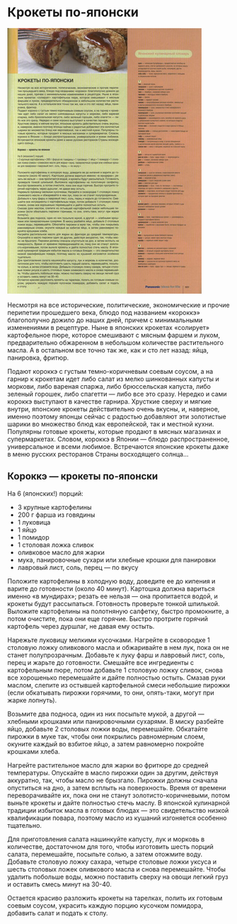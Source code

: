 # Крокеты по-японски

![](/assets/55.jpg)

Несмотря на все исторические, политические, экономические и прочие перипетии прошедшего века, блюдо под названием «короккэ» благополучно дожило до наших дней, причем с минимальными изменениями в рецептуре. Ныне в японских крокетах «солирует» картофельное пюре, которое смешивают с мясным фаршем и луком, предварительно обжаренном в небольшом количестве растительного масла. А в остальном все точно так же, как и сто лет назад: яйца, панировка, фритюр.

Подают короккэ с густым темно-коричневым соевым соусом, а на гарнир к крокетам идет либо салат из мелко шинкованных капусты и моркови, либо вареная спаржа, либо брюссельская капуста, либо зеленый горошек, либо спагетти — либо все это сразу. Нередко и сами короккэ выступают в качестве гарнира. Хрусткие сверху и мягкие внутри, японские крокеты действительно очень вкусны, и, наверное, именно поэтому японцы сейчас с радостью добавляют эти золотистые шарики во множество блюд как европейской, так и местной кухни. Популярны готовые крокеты, которые продают в мясных магазинах и супермаркетах. Словом, короккэ в Японии — блюдо распространенное, универсальное и всеми любимое. Встречаются японские крокеты даже в меню русских ресторанов Страны восходящего солнца...

## Короккэ — крокеты по-японски

На 6 \(японских!\) порций:

* 3 крупные картофелины 
* 200 г фарша из говядины 
* 1 луковица 
* 1 яйцо 
* 1 помидор 
* 1 столовая ложка сливок 
* оливковое масло для жарки 
* мука, панировочные сухари или хлебные крошки для панировки 
* лавровый лист, соль, перец — по вкусу

Положите картофелины в холодную воду, доведите ее до кипения и варите до готовности \(около 40 минут\). Картошка должна вариться именно «в мундирах»; резать ее нельзя — она пропитается водой, и крокеты будут рассыпаться. Готовность проверьте тонкой шпилькой. Выложите картофелины на полотняную салфетку, быстро промокните, а потом очистите, пока они еще горячие. Быстро протрите горячий картофель через дуршлаг, не давая ему остыть.

Нарежьте луковицу мелкими кусочками. Нагрейте в сковородке 1 столовую ложку оливкового масла и обжаривайте в нем лук, пока он не станет полупрозрачным. Добавьте к луку фарш и лавровый лист, соль, перец и жарьте до готовности. Смешайте все ингредиенты с картофельным пюре, потом добавьте 1 столовую ложку сливок, снова все хорошенько перемешайте и дайте полностью остыть. Смазав руки маслом, слепите из остывшей картофельной смеси небольшие пирожки \(если обкатывать пирожки горячими, то они, опять-таки, могут при жарке лопнуть\).

Возьмите два подноса, один из них посыпьте мукой, а другой — хлебными крошками или панировочными сухарями. В миску разбейте яйцо, добавьте 2 столовых ложки воды, перемешайте. Обкатайте пирожки в муке так, чтобы они покрылись равномерным слоем, окуните каждый во взбитое яйцо, а затем равномерно покройте крошками хлеба.

Нагрейте растительное масло для жарки во фритюре до средней температуры. Опускайте в масло пирожки один за другим, действуя аккуратно, так, чтобы масло не брызгало. Пирожки должны сначала опуститься на дно, а затем всплыть на поверхность. Время от времени переворачивайте их, пока они не станут золотисто-коричневыми, потом выньте крокеты и дайте полностью стечь маслу. В японской кулинарной традиции избыток масла в готовых блюдах — это свидетельство низкой квалификации повара, поэтому масло из кушаний изгоняется особенно тщательно.

Для приготовления салата нашинкуйте капусту, лук и морковь в количестве, достаточном для того, чтобы изготовить шесть порций салата, перемешайте, посыпьте солью, а затем отожмите воду. Добавьте столовую ложку сахара, четыре столовые ложки уксуса и шесть столовых ложек оливкового масла и снова перемешайте. Чтобы удалить побольше воды, можно поставить сверху на овощи легкий груз и оставить смесь минут на 30-40.

Остается красиво разложить крокеты на тарелках, полить их готовым соевым соусом, украсить каждую порцию кусочком помидора, добавить салат и подать к столу.

